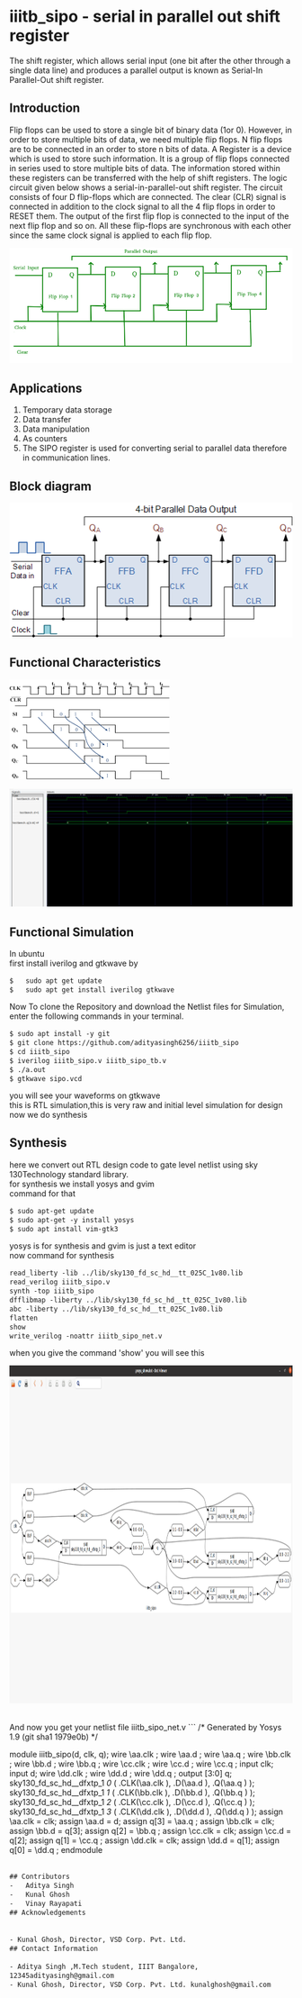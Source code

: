 
# iiitb_sipo - serial in parallel out shift register

The shift register, which allows serial input (one bit after the other through a single data line) and produces a parallel output is known as Serial-In Parallel-Out shift register.


## Introduction
Flip flops can be used to store a single bit of binary data (1or 0). However, in order to store multiple bits of data, we need multiple flip flops. N flip flops are to be connected in an order to store n bits of data. A Register is a device which is used to store such information. It is a group of flip flops connected in series used to store multiple bits of data.
The information stored within these registers can be transferred with the help of shift registers.
The logic circuit given below shows a serial-in-parallel-out shift register. The circuit consists of four D flip-flops which are connected. The clear (CLR) signal is connected in addition to the clock signal to all the 4 flip flops in order to RESET them. The output of the first flip flop is connected to the input of the next flip flop and so on. All these flip-flops are synchronous with each other since the same clock signal is applied to each flip flop.

![App Screenshot](https://github.com/adityasingh6256/iiitb_sipo/blob/06de0e1ca40f7cbad47a1649b86ddf0c33ef7c2a/images/ff1.png)

## Applications

1. Temporary data storage
2. Data transfer
3. Data manipulation
4. As counters
5. The SIPO register is used for converting serial to parallel data therefore in communication lines.




## Block diagram
![screenshot app](https://github.com/adityasingh6256/iiitb_sipo/blob/06de0e1ca40f7cbad47a1649b86ddf0c33ef7c2a/images/sipo_blockdiagram.gif)

## Functional Characteristics

![screenshot app](https://github.com/adityasingh6256/iiitb_sipo/blob/06de0e1ca40f7cbad47a1649b86ddf0c33ef7c2a/images/waveform.png)

![screenshot app](https://github.com/adityasingh6256/iiitb_sipo/blob/06de0e1ca40f7cbad47a1649b86ddf0c33ef7c2a/images/sipo_waveform.png)



## Functional Simulation

In ubuntu    
first install iverilog and gtkwave by   
```
$   sudo apt get update  
$   sudo apt get install iverilog gtkwave
```
Now To clone the Repository and download the Netlist files for Simulation, enter the following commands in your terminal.
```
$ sudo apt install -y git   
$ git clone https://github.com/adityasingh6256/iiitb_sipo   
$ cd iiitb_sipo    
$ iverilog iiitb_sipo.v iiitb_sipo_tb.v    
$ ./a.out    
$ gtkwave sipo.vcd
```
you will see your waveforms on gtkwave   
this is RTL simulation,this is very raw and initial level simulation for design
now we do synthesis   

## Synthesis   

here we convert out RTL design code to gate level netlist using sky 130Technology standard library.   
for synthesis we install yosys and gvim   
command for that   
```
$ sudo apt-get update   
$ sudo apt-get -y install yosys   
$ sudo apt install vim-gtk3   
```
yosys is for synthesis and gvim is just a text editor   
now command for synthesis   
```
read_liberty -lib ../lib/sky130_fd_sc_hd__tt_025C_1v80.lib   
read_verilog iiitb_sipo.v   
synth -top iiitb_sipo   
dfflibmap -liberty ../lib/sky130_fd_sc_hd__tt_025C_1v80.lib   
abc -liberty ../lib/sky130_fd_sc_hd__tt_025C_1v80.lib   
flatten   
show   
write_verilog -noattr iiitb_sipo_net.v
```
 when you give the command 'show' you will see this   
 <p align="center">
 <img width=""1300 height="600" src="https://github.com/adityasingh6256/iiitb_sipo/blob/817dbc966e7ecf252f59aff4c21112b9dec073b8/images/connections.png">
 </p><br>
 And now you get your netlist file iiitb_sipo_net.v
 ```
 /* Generated by Yosys 1.9 (git sha1 1979e0b) */

module iiitb_sipo(d, clk, q);
  wire \aa.clk ;
  wire \aa.d ;
  wire \aa.q ;
  wire \bb.clk ;
  wire \bb.d ;
  wire \bb.q ;
  wire \cc.clk ;
  wire \cc.d ;
  wire \cc.q ;
  input clk;
  input d;
  wire \dd.clk ;
  wire \dd.d ;
  wire \dd.q ;
  output [3:0] q;
  sky130_fd_sc_hd__dfxtp_1 _0_ (
    .CLK(\aa.clk ),
    .D(\aa.d ),
    .Q(\aa.q )
  );
  sky130_fd_sc_hd__dfxtp_1 _1_ (
    .CLK(\bb.clk ),
    .D(\bb.d ),
    .Q(\bb.q )
  );
  sky130_fd_sc_hd__dfxtp_1 _2_ (
    .CLK(\cc.clk ),
    .D(\cc.d ),
    .Q(\cc.q )
  );
  sky130_fd_sc_hd__dfxtp_1 _3_ (
    .CLK(\dd.clk ),
    .D(\dd.d ),
    .Q(\dd.q )
  );
  assign \aa.clk  = clk;
  assign \aa.d  = d;
  assign q[3] = \aa.q ;
  assign \bb.clk  = clk;
  assign \bb.d  = q[3];
  assign q[2] = \bb.q ;
  assign \cc.clk  = clk;
  assign \cc.d  = q[2];
  assign q[1] = \cc.q ;
  assign \dd.clk  = clk;
  assign \dd.d  = q[1];
  assign q[0] = \dd.q ;
endmodule
```

## Contributors
-   Aditya Singh
-   Kunal Ghosh
-   Vinay Rayapati 
## Acknowledgements


- Kunal Ghosh, Director, VSD Corp. Pvt. Ltd.
## Contact Information

- Aditya Singh ,M.Tech student, IIIT Bangalore, 12345adityasingh@gmail.com
- Kunal Ghosh, Director, VSD Corp. Pvt. Ltd. kunalghosh@gmail.com
